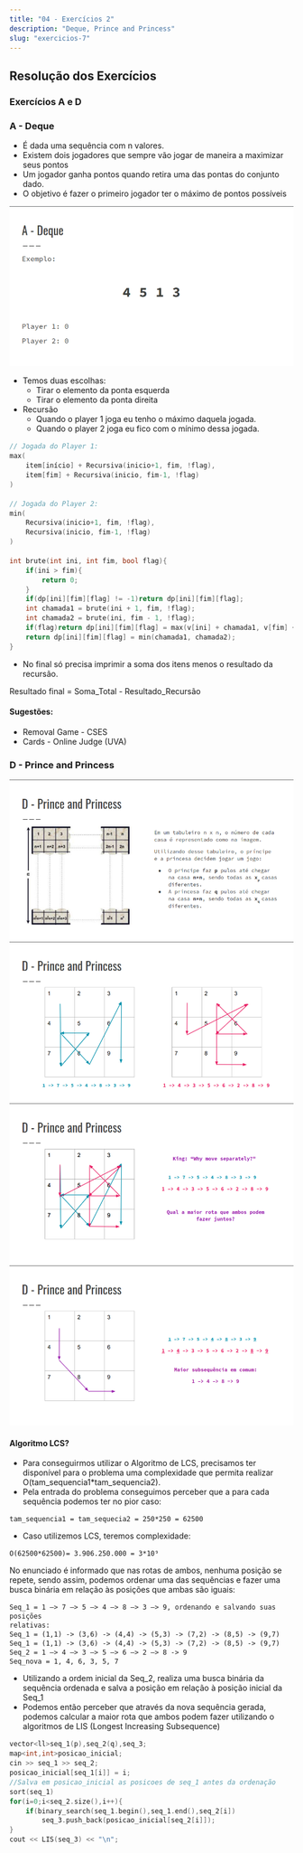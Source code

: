 ```yaml
---
title: "04 - Exercícios 2"
description: "Deque, Prince and Princess"
slug: "exercicios-7"
---
```

## Resolução dos Exercícios
### Exercícios A e D

### A - Deque
- É dada uma sequência com n valores.
- Existem dois jogadores que sempre vão jogar de maneira a maximizar seus pontos
- Um jogador ganha pontos quando retira uma das pontas do conjunto dado.
- O objetivo é fazer o primeiro jogador ter o máximo de pontos possíveis

![img1-img9](gif1.gif)

- Temos duas escolhas:
    - Tirar o elemento da ponta esquerda
    - Tirar o elemento da ponta direita
- Recursão
    - Quando o player 1 joga eu tenho o máximo daquela jogada.
    - Quando o player 2 joga eu fico com o mínimo dessa jogada.
``` cpp
// Jogada do Player 1:
max(
    item[início] + Recursiva(inicio+1, fim, !flag),
    item[fim] + Recursiva(inicio, fim-1, !flag)
)

// Jogada do Player 2:
min(
    Recursiva(inicio+1, fim, !flag),
    Recursiva(inicio, fim-1, !flag)
)

int brute(int ini, int fim, bool flag){
    if(ini > fim){
        return 0;
    }
    if(dp[ini][fim][flag] != -1)return dp[ini][fim][flag];
    int chamada1 = brute(ini + 1, fim, !flag);
    int chamada2 = brute(ini, fim - 1, !flag);
    if(flag)return dp[ini][fim][flag] = max(v[ini] + chamada1, v[fim] + chamada2);
    return dp[ini][fim][flag] = min(chamada1, chamada2);
}
``` 

- No final só precisa imprimir a soma dos itens menos o resultado da recursão.

Resultado final = Soma_Total - Resultado_Recursão

#### Sugestões:
- Removal Game - CSES
- Cards - Online Judge (UVA)

### D - Prince and Princess

![img10](img10.png)
![img11](img11.png)
![img12](img12.png)
![img13](img13.png)

#### Algoritmo LCS?
- Para conseguirmos utilizar o Algoritmo de LCS, precisamos ter disponível para o problema uma complexidade que permita realizar O(tam_sequencia1*tam_sequencia2).
- Pela entrada do problema conseguimos perceber que a para cada sequência podemos ter no pior caso:
```
tam_sequencia1 = tam_sequecia2 = 250*250 = 62500
```
- Caso utilizemos LCS, teremos complexidade:
```
O(62500*62500)= 3.906.250.000 = 3*10⁹
```
No enunciado é informado que nas rotas de ambos, nenhuma posição se repete, sendo assim, podemos ordenar uma das sequências e fazer uma busca binária em relação às posições que ambas são iguais:

```
Seq_1 = 1 –> 7 –> 5 –> 4 –> 8 –> 3 –> 9, ordenando e salvando suas posições 
relativas:
Seq_1 = (1,1) -> (3,6) -> (4,4) -> (5,3) -> (7,2) -> (8,5) -> (9,7)
Seq_1 = (1,1) -> (3,6) -> (4,4) -> (5,3) -> (7,2) -> (8,5) -> (9,7)
Seq_2 = 1 –> 4 –> 3 –> 5 –> 6 –> 2 –> 8 -> 9
Seq_nova = 1, 4, 6, 3, 5, 7
```

- Utilizando a ordem inicial da Seq_2, realiza uma busca binária da sequência ordenada e salva a posição em relação à posição inicial da Seq_1
- Podemos então perceber que através da nova sequência gerada, podemos calcular a maior rota que ambos podem fazer utilizando o algoritmos de LIS (Longest Increasing Subsequence)

``` cpp
vector<ll>seq_1(p),seq_2(q),seq_3;
map<int,int>posicao_inicial;
cin >> seq_1 >> seq_2;
posicao_inicial[seq_1[i]] = i;
//Salva em posicao_inicial as posicoes de seq_1 antes da ordenação
sort(seq_1)
for(i=0;i<seq_2.size(),i++){
    if(binary_search(seq_1.begin(),seq_1.end(),seq_2[i])
        seq_3.push_back(posicao_inicial[seq_2[i]]);
}
cout << LIS(seq_3) << "\n";
```
